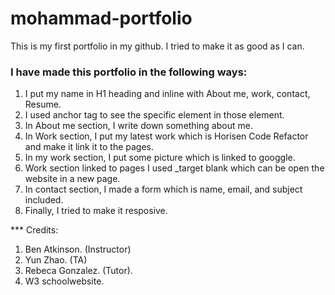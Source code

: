 # mohammad-portfolio
This is my first portfolio in my github. I tried to make it as good as I can. 

### I have made this portfolio in the following ways:
1. I put my name in H1 heading and inline with About me, work, contact, Resume.
2. I used anchor tag to see the specific element in those element.
3. In About me section, I write down something about me.
4. In Work section, I put my latest work which is Horisen Code Refactor and make it link it to the pages.
5. In my work section, I put some picture which is linked to googgle.
6. Work section linked to pages I used _target blank which can be open the website in a new page.
5. In contact section, I made a  form which is name, email, and subject included.
6. Finally, I tried to make it resposive.

*** Credits:
1. Ben Atkinson. (Instructor)
2. Yun Zhao. (TA)
3. Rebeca Gonzalez. (Tutor).
4. W3 schoolwebsite.